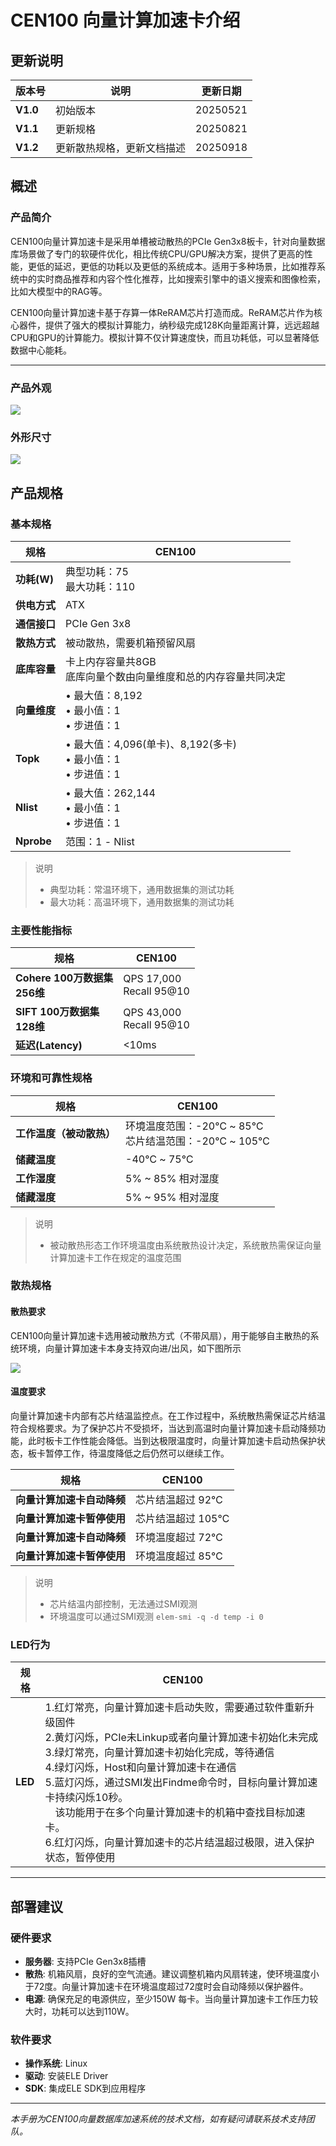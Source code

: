 # CEN100 向量计算加速卡介绍


## 更新说明
| 版本号 | 说明 | 更新日期 |
|------|------|------|
| **V1.0** | 初始版本 | 20250521 |
| **V1.1** | 更新规格 | 20250821 |
| **V1.2** | 更新散热规格，更新文档描述 | 20250918 |



## 概述

### 产品简介

CEN100向量计算加速卡是采用单槽被动散热的PCIe Gen3x8板卡，针对向量数据库场景做了专门的软硬件优化，相比传统CPU/GPU解决方案，提供了更高的性能，更低的延迟，更低的功耗以及更低的系统成本。适用于多种场景，比如推荐系统中的实时商品推荐和内容个性化推荐，比如搜索引擎中的语义搜索和图像检索，比如大模型中的RAG等。<br>


CEN100向量计算加速卡基于存算一体ReRAM芯片打造而成。ReRAM芯片作为核心器件，提供了强大的模拟计算能力，纳秒级完成128K向量距离计算，远远超越CPU和GPU的计算能力。模拟计算不仅计算速度快，而且功耗低，可以显著降低数据中心能耗。<br>


---



### 产品外观

![](images/card.png)


### 外形尺寸

![](images/size.png)



## 产品规格
### 基本规格

| 规格 | CEN100 |
|------|------|
| **功耗(W)** | 典型功耗：75<br>最大功耗：110 |
| **供电方式** | ATX |
| **通信接口** | PCIe Gen 3x8 |
| **散热方式** | 被动散热，需要机箱预留风扇 |
| **底库容量** | 卡上内存容量共8GB<br>底库向量个数由向量维度和总的内存容量共同决定 |
| **向量维度** | • 最大值：8,192<br>• 最小值：1<br>• 步进值：1 |
| **Topk** | • 最大值：4,096(单卡)、8,192(多卡)<br>• 最小值：1<br>• 步进值：1 |
| **Nlist** | • 最大值：262,144<br>• 最小值：1<br>• 步进值：1 |
| **Nprobe** | 范围：1 - Nlist |
> 说明
> - 典型功耗：常温环境下，通用数据集的测试功耗
> - 最大功耗：高温环境下，通用数据集的测试功耗




### 主要性能指标

| 规格 | CEN100 |
|------|------|
| **Cohere 100万数据集<br>256维** | QPS 17,000<br>Recall 95@10 |
| **SIFT 100万数据集<br>128维** | QPS 43,000<br>Recall 95@10 |
| **延迟(Latency)** | <10ms |



### 环境和可靠性规格

| 规格 | CEN100 |
|------|------|
| **工作温度（被动散热）** | 环境温度范围：-20℃ ~ 85℃<br>芯片结温范围：-20℃ ~ 105℃ |
| **储藏温度** | -40℃ ~ 75℃ |
| **工作湿度** | 5% ~ 85% 相对湿度 |
| **储藏湿度** | 5% ~ 95% 相对湿度 |

> 说明
> - 被动散热形态工作环境温度由系统散热设计决定，系统散热需保证向量计算加速卡工作在规定的温度范围


### 散热规格
#### 散热要求
CEN100向量计算加速卡选用被动散热方式（不带风扇），用于能够自主散热的系统环境，向量计算加速卡本身支持双向进/出风，如下图所示

![](images/fan.png)

#### 温度要求
向量计算加速卡内部有芯片结温监控点。在工作过程中，系统散热需保证芯片结温符合规格要求。为了保护芯片不受损坏，当达到高温时向量计算加速卡启动降频功能，此时板卡工作性能会降低。当到达极限温度时，向量计算加速卡启动热保护状态，板卡暂停工作，待温度降低之后仍然可以继续工作。

| 规格 | CEN100 |
|------|------|
| **向量计算加速卡自动降频** | 芯片结温超过 92℃ |
| **向量计算加速卡暂停使用** | 芯片结温超过 105℃ |
| **向量计算加速卡自动降频** | 环境温度超过 72℃ |
| **向量计算加速卡暂停使用** | 环境温度超过 85℃ |
> 说明
> - 芯片结温内部控制，无法通过SMI观测
> - 环境温度可以通过SMI观测 ```elem-smi -q -d temp -i 0```

### LED行为

| 规格 | CEN100 |
|------|------|
| **LED** | 1.红灯常亮，向量计算加速卡启动失败，需要通过软件重新升级固件<br>2.黄灯闪烁，PCIe未Linkup或者向量计算加速卡初始化未完成<br>3.绿灯常亮，向量计算加速卡初始化完成，等待通信<br>4.绿灯闪烁，Host和向量计算加速卡在通信<br>5.蓝灯闪烁，通过SMI发出Findme命令时，目标向量计算加速卡持续闪烁10秒。<br>&emsp;该功能用于在多个向量计算加速卡的机箱中查找目标加速卡。<br>6.红灯闪烁，向量计算加速卡的芯片结温超过极限，进入保护状态，暂停使用 |


---
## 部署建议

### 硬件要求
- **服务器**: 支持PCIe Gen3x8插槽
- **散热**: 机箱风扇，良好的空气流通。建议调整机箱内风扇转速，使环境温度小于72度。向量计算加速卡在环境温度超过72度时会自动降频以保护器件。
- **电源**: 确保充足的电源供应，至少150W 每卡。当向量计算加速卡工作压力较大时，功耗可以达到110W。

### 软件要求
- **操作系统**: Linux
- **驱动**: 安装ELE Driver
- **SDK**: 集成ELE SDK到应用程序


---

*本手册为CEN100向量数据库加速系统的技术文档，如有疑问请联系技术支持团队。*
